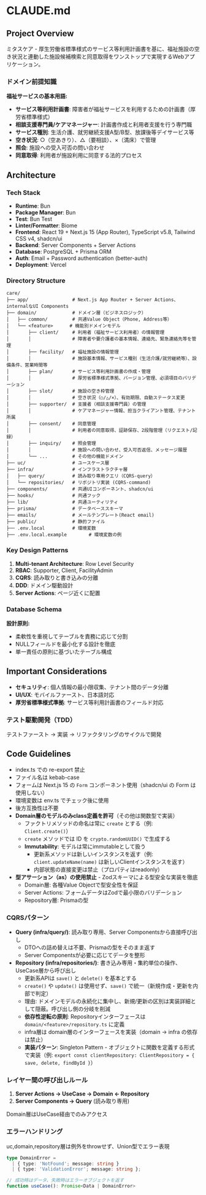 # CLAUDE.md

## Project Overview

ミタスケア - 厚生労働省標準様式のサービス等利用計画書を基に、福祉施設の空き状況と連動した施設候補検索と同意取得をワンストップで実現するWebアプリケーション。

### ドメイン前提知識

**福祉サービスの基本用語:**
- **サービス等利用計画書**: 障害者が福祉サービスを利用するための計画書（厚労省標準様式）
- **相談支援専門員/ケアマネージャー**: 計画書作成と利用者支援を行う専門職
- **サービス種別**: 生活介護、就労継続支援A型/B型、放課後等デイサービス等
- **空き状況**: ○（空あきり）、△（要相談）、×（満床）で管理
- **照会**: 施設への受入可否の問い合わせ
- **同意取得**: 利用者が施設利用に同意する法的プロセス
## Architecture

### Tech Stack
- **Runtime**: Bun
- **Package Manager**: Bun
- **Test**: Bun Test
- **Linter/Formatter**: Biome
- **Frontend**: React 19 + Next.js 15 (App Router), TypeScript v5.8, Tailwind CSS v4, shadcn/ui
- **Backend**: Server Components + Server Actions
- **Database**: PostgreSQL + Prisma ORM
- **Auth**: Email + Password authentication (better-auth)
- **Deployment**: Vercel

### Directory Structure
```
care/
├── app/                # Next.js App Router + Server Actions、internalなUI Components
├── domain/             # ドメイン層（ビジネスロジック）
│   ├── common/         # 共通Value Object（Phone, Address等）
│   └── <feature>      # 機能別ドメインモデル
│       ├── client/     # 利用者（福祉サービス利用者）の情報管理
│       │               # 障害者や要介護者の基本情報、連絡先、緊急連絡先等を管理
│       ├── facility/   # 福祉施設の情報管理
│       │               # 施設基本情報、サービス種別（生活介護/就労継続等）、設備条件、営業時間等
│       ├── plan/       # サービス等利用計画書の作成・管理
│       │               # 厚労省標準様式準拠、バージョン管理、必須項目のバリデーション
│       ├── slot/       # 施設の空き枠管理
│       │               # 空き状況（○/△/×）、有効期限、自動ステータス変更
│       ├── supporter/  # 支援者（相談支援専門員）の管理
│       │               # ケアマネージャー情報、担当クライアント管理、テナント所属
│       ├── consent/    # 同意管理
│       │               # 利用者の同意取得、証跡保存、2段階管理（リクエスト/記録）
│       ├── inquiry/    # 照会管理
│       │               # 施設への問い合わせ、受入可否返信、メッセージ履歴
│       └── ...         # その他の機能ドメイン
├── uc/                 # ユースケース層
├── infra/              # インフラストラクチャ層
│   ├── query/          # 読み取り専用クエリ（CQRS-query）
│   └── repositories/   # リポジトリ実装 (CQRS-command)
├── components/         # 共通UIコンポーネント、shadcn/ui
├── hooks/              # 共通フック
├── lib/                # 共通ユーティリティ
├── prisma/             # データベーススキーマ
├── emails/             # メールテンプレート(React email)
├── public/             # 静的ファイル
├── .env.local          # 環境変数
├── .env.local.example        # 環境変数の例
```

### Key Design Patterns

1. **Multi-tenant Architecture**: Row Level Security
2. **RBAC**: Supporter, Client, FacilityAdmin
3. **CQRS**: 読み取りと書き込みの分離
4. **DDD**: ドメイン駆動設計
5. **Server Actions**: ページ近くに配置


### Database Schema

**設計原則:**
- 柔軟性を重視してテーブルを責務に応じて分割
- NULLフィールドを最小化する設計を徹底
- 単一責任の原則に基づいたテーブル構成

## Important Considerations

- **セキュリティ**: 個人情報の最小限収集、テナント間のデータ分離
- **UI/UX**: モバイルファースト、日本語対応
- **厚労省標準様式準拠**: サービス等利用計画書のフィールド対応

### テスト駆動開発（TDD）

テストファースト → 実装 → リファクタリングのサイクルで開発

## Code Guidelines

- index.ts での re-export 禁止
- ファイル名は kebab-case
- フォームは Next.js 15 の `Form` コンポーネント使用（shadcn/ui の Form は使用しない）
- 環境変数は env.ts でチェック後に使用
- 後方互換性は不要
- **Domain層のモデルのみclass定義を許可**（その他は関数型で実装）
  - ファクトリメソッドの命名は常に `create` とする（例: `Client.create()`）
  - `create` メソッドでは ID を `crypto.randomUUID()` で生成する
  - **Immutability**: モデルは常にimmutableとして扱う
    - 更新系メソッドは新しいインスタンスを返す（例: `client.updateName(name)` は新しいClientインスタンスを返す）
    - 内部状態の直接変更は禁止（プロパティはreadonly）
- **型アサーション（as）の使用禁止** - Zodスキーマによる型安全な実装を徹底
  - Domain層: 各種Value Objectで型安全性を保証
  - Server Actions: フォームデータはZodで最小限のバリデーション
  - Repository層: Prismaの型

### CQRSパターン

- **Query (infra/query/)**: 読み取り専用、Server Componentsから直接呼び出し
  - DTOへの詰め替えは不要、Prismaの型をそのまま返す
  - Server Componentsが必要に応じてデータを整形
- **Repository (infra/repositories/)**: 書き込み専用・集約単位の操作、UseCase層から呼び出し
  - 更新系APIは `save()` と `delete()` を基本とする
  - `create()` や `update()` は使用せず、`save()` で統一（新規作成・更新を内部で判定）
  - 理由: ドメインモデルの永続化に集中し、新規/更新の区別は実装詳細として隠蔽。呼び出し側の分岐を削減
  - **依存性逆転の原則**: Repositoryインターフェースは `domain/<feature>/repository.ts` に定義
  - infra層は domain層のインターフェースを実装（domain → infra の依存は禁止）
  - **実装パターン**: Singleton Pattern - オブジェクトに関数を定義する形式で実装（例: `export const clientRepository: ClientRepository = { save, delete, findById }`）

### レイヤー間の呼び出しルール

1. **Server Actions → UseCase → Domain ← Repository**
2. **Server Components → Query** (読み取り専用)

Domain層はUseCase経由でのみアクセス

### エラーハンドリング

uc,domain,repository層は例外をthrowせず、Union型でエラー表現

```typescript
type DomainError =
  | { type: 'NotFound'; message: string }
  | { type: 'ValidationError'; message: string };

// 成功時はデータ、失敗時はエラーオブジェクトを返す
function useCase(): Promise<Data | DomainError>
```